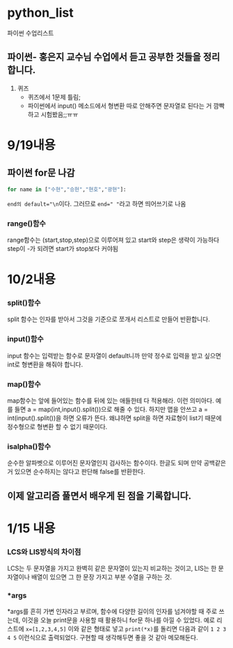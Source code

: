 # python_list
파이썬 수업리스트
## 파이썬- 홍은지 교수님 수업에서 듣고 공부한 것들을 정리합니다.

1. 퀴즈
    * 퀴즈에서 1문제 틀림;
    * 파이썬에서 input() 메소드에서 형변환 따로 안해주면 문자열로 된다는 거 깜빡하고 시험봤음;;ㅠㅠ
# 9/19내용
## 파이썬 for문 나감
```python :
for name in ["수현","승헌","현호","광현"]:
```
`end의 default="\n`이다. 그러므로 `end=" "`라고 하면 띄어쓰기로 나옴
### range()함수
range함수는 (start,stop,step)으로 이루어져 있고 start와 step은 생략이 가능하다
step이 -가 되려면 start가 stop보다 커야됨


# 10/2내용
### split()함수  
split 함수는 인자를 받아서 그것을 기준으로 쪼개서 리스트로 만들어 반환합니다.  
### input()함수  
input 함수는 입력받는 함수로 문자열이 default니까 만약 정수로 입력을 받고 싶으면 int로 형변환을 해줘야 합니다.  
### map()함수  
map함수는 앞에 들어있는 함수를 뒤에 있는 애들한테 다 적용해라. 이런 의미아다. 예를 들면 a = map(int,input().split())으로 해줄 수 있다. 하지만 맵을 안쓰고 a = int(input().split())을 하면 오류가 뜬다. 왜냐하면 split을 하면 자료형이 list기 때문에 정수형으로 형변환 할 수 없기 때문이다. 
### isalpha()함수 
순수한 알파벳으로 이루어진 문자열인지 검사하는 함수이다. 한글도 되며 만약 공백같은거 있으면 순수하지는 않다고 판단해 false를 반환한다.

## 이제 알고리즘 풀면서 배우게 된 점을 기록합니다.

# 1/15 내용
### LCS와 LIS방식의 차이점
LCS는 두 문자열을 가지고 완벽히 같은 문자열이 있는지 비교하는 것이고, LIS는 한 문자열이나 배열이 있으면 그 한 문장 가지고 부분 수열을 구하는 것.
### *args
*args를 흔히 가변 인자라고 부르며, 함수에 다양한 길이의 인자를 넘겨야할 때 주로 쓰는데, 이것을 오늘 print문을 사용할 때 활용하니 for문 하나를
아낄 수 있었다. 예로 리스트에 `x=[1,2,3,4,5]` 이와 같은 형태로 넣고 `print(*x)`를 돌리면 다음과 같이
`1 2 3 4 5` 이런식으로 출력되었다. 구현할 때 생각해두면 좋을 것 같아 메모해둔다.



